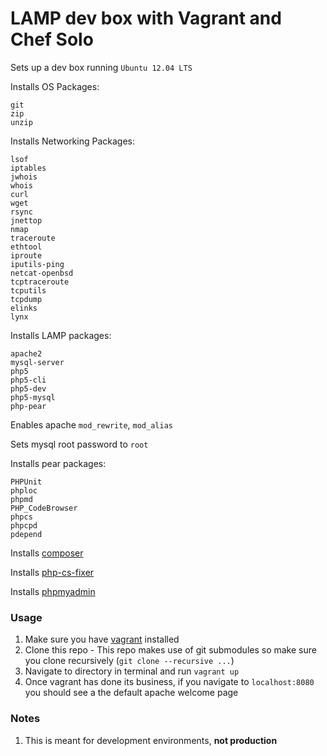 # LAMP dev box with Vagrant and Chef Solo

Sets up a dev box running `Ubuntu 12.04 LTS`

Installs OS Packages:

```
git
zip
unzip
```

Installs Networking Packages:

```
lsof
iptables
jwhois
whois
curl
wget
rsync
jnettop
nmap
traceroute
ethtool
iproute
iputils-ping
netcat-openbsd
tcptraceroute
tcputils
tcpdump
elinks
lynx
```

Installs LAMP packages:

```
apache2
mysql-server
php5
php5-cli
php5-dev
php5-mysql
php-pear
```

Enables apache `mod_rewrite`, `mod_alias`

Sets mysql root password to `root`

Installs pear packages:

```
PHPUnit
phploc
phpmd
PHP_CodeBrowser
phpcs
phpcpd
pdepend
```

Installs [composer](http://getcomposer.org/)

Installs [php-cs-fixer](https://github.com/fabpot/PHP-CS-Fixer)

Installs [phpmyadmin](http://www.phpmyadmin.net/home_page/index.php)

### Usage

1. Make sure you have [vagrant](http://www.vagrantup.com/) installed
2. Clone this repo - This repo makes use of git submodules so make sure you clone recursively (`git clone --recursive ...`)
3. Navigate to directory in terminal and run `vagrant up`
4. Once vagrant has done its business, if you navigate to `localhost:8080` you should see a the default apache welcome page

### Notes

1. This is meant for development environments, **not production**
